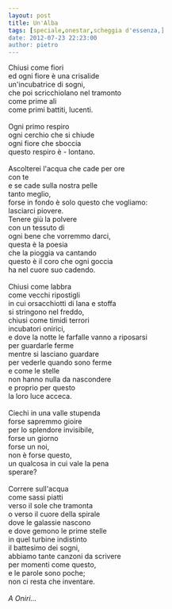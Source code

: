 ```yaml
---
layout: post
title: Un'Alba
tags: [speciale,onestar,scheggia d'essenza,]
date: 2012-07-23 22:23:00
author: pietro
---
```

Chiusi come fiori<br/>ed ogni fiore è una crisalide<br/>un'incubatrice di sogni,<br/>che poi scricchiolano nel tramonto<br/>come prime ali<br/>come primi battiti, lucenti.<br/><br/>Ogni primo respiro<br/>ogni cerchio che si chiude<br/>ogni fiore che sboccia<br/>questo respiro è - lontano.<br/><br/>Ascolterei l'acqua che cade per ore<br/>con te<br/>e se cade sulla nostra pelle<br/>tanto meglio,<br/>forse in fondo è solo questo che vogliamo:<br/>lasciarci piovere.<br/>Tenere giù la polvere<br/>con un tessuto di<br/>ogni bene che vorremmo darci,<br/>questa è la poesia<br/>che la pioggia va cantando<br/>questo è il coro che ogni goccia<br/>ha nel cuore suo cadendo.<br/><br/>Chiusi come labbra<br/>come vecchi ripostigli<br/>in cui orsacchiotti di lana e stoffa<br/>si stringono nel freddo,<br/>chiusi come timidi terrori<br/>incubatori onirici,<br/>e dove la notte le farfalle vanno a riposarsi<br/>per guardarle ferme<br/>mentre si lasciano guardare<br/>per vederle quando sono ferme<br/>e come le stelle<br/>non hanno nulla da nascondere<br/>e proprio per questo<br/>la loro luce acceca.<br/><br/>Ciechi in una valle stupenda<br/>forse sapremmo gioire<br/>per lo splendore invisibile,<br/>forse un giorno<br/>forse un noi,<br/>non è forse questo,<br/>un qualcosa in cui vale la pena<br/>sperare?<br/><br/>Correre sull'acqua<br/>come sassi piatti<br/>verso il sole che tramonta<br/>o verso il cuore della spirale<br/>dove le galassie nascono<br/>e dove gemono le prime stelle<br/>in quel turbine indistinto<br/>il battesimo dei sogni,<br/>abbiamo tante canzoni da scrivere<br/>per momenti come questo,<br/>e le parole sono poche;<br/>non ci resta che inventare.<br/><br/><i>A Oniri...</i>
